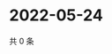 # 2022-05-24

共 0 条

<!-- BEGIN WEIBO -->
<!-- 最后更新时间 Tue May 24 2022 22:06:13 GMT+0800 (China Standard Time) -->

<!-- END WEIBO -->
